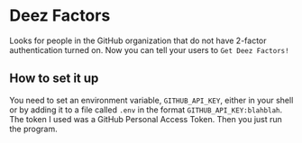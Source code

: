 # Deez Factors
Looks for people in the GitHub organization that do not have 2-factor
authentication turned on. Now you can tell your users to `Get Deez Factors!`

## How to set it up
You need to set an environment variable, `GITHUB_API_KEY`, either in your
shell or by adding it to a file called `.env` in the format `GITHUB_API_KEY:blahblah`.
The token I used was a GitHub Personal Access Token. Then you just run the program.
